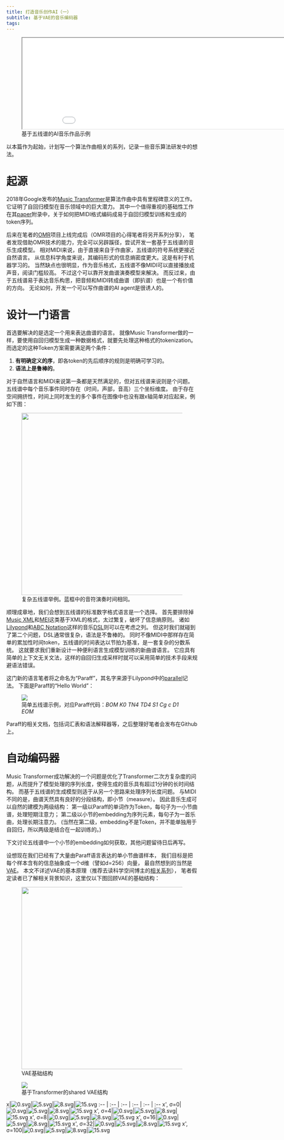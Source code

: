 ```yaml
---
title: 打造音乐创作AI（一）
subtitle: 基于VAE的音乐编码器
tags:
---
```



<figure>
	<picture>
		<iframe width="900" height="240" src="/klstudio/embed.html#/lotus#/images/mix-score1123_1176-m16-67.json?controls=1"></iframe>
	</picture>
	<figcaption>
		基于五线谱的AI音乐作品示例
	</figcaption>
</figure>

以本篇作为起始，计划写一个算法作曲相关的系列，记录一些音乐算法研发中的想法。

# 起源

2018年Google发布的[Music Transformer](https://magenta.tensorflow.org/music-transformer)是算法作曲中具有里程碑意义的工作。
它证明了自回归模型在音乐领域中的巨大潜力。
其中一个值得重视的基础性工作在其[paper](https://arxiv.org/abs/1809.04281)附录中，关于如何把MIDI格式编码成易于自回归模型训练和生成的token序列。

后来在笔者的[OMR](https://en.wikipedia.org/wiki/Optical_music_recognition)项目上线完成后（OMR项目的心得笔者将另开系列分享），
笔者发现借助OMR技术的能力，完全可以另辟蹊径，尝试开发一套基于五线谱的音乐生成模型。
相对MIDI来说，由于直接来自于作曲家，五线谱的符号系统更接近自然语言。
从信息科学角度来说，其编码形式的信息熵密度更大。这是有利于机器学习的。
当然缺点也很明显，作为音乐格式，五线谱不像MIDI可以直接播放成声音，阅读门槛较高。
不过这个可以靠开发曲谱演奏模型来解决。
而反过来，由于五线谱易于表达音乐构思，把音频和MIDI转成曲谱（即扒谱）也是一个有价值的方向。
无论如何，开发一个可以写作曲谱的AI agent是很诱人的。

<!-- more -->

# 设计一门语言

首选要解决的是选定一个用来表达曲谱的语言。
就像Music Transformer做的一样，要使用自回归模型生成一种数据格式，就要先处理这种格式的tokenization。
而选定的这种Token方案需要满足两个条件：

1. **有明确定义的序**，即各token的先后顺序的规则是明确可学习的。
1. **语法上是鲁棒的**。

对于自然语言和MIDI来说第一条都是天然满足的，但对五线谱来说则是个问题。
五线谱中每个音乐事件同时存在（时间，声部，音高）三个坐标维度。
由于存在空间拥挤性，时间上同时发生的多个事件在图像中也没有跟x轴简单对应起来，例如下图：

<figure>
	<picture>
		<img src="/images/misleading-staff-example.jpg" width="480px" />
	</picture>
	<figcaption>
		复杂五线谱举例。蓝框中的音符演奏时间相同。
	</figcaption>
</figure>

顺理成章地，我们会想到五线谱的标准数字格式语言是一个选择。
首先要排除掉[Music XML](https://en.wikipedia.org/wiki/MusicXML)和[MEI](https://music-encoding.org/)这类基于XML的格式，太过繁复，破坏了信息熵原则。
诸如[Lilypond](http://lilypond.org/)和[ABC Notation](https://abcnotation.com/)这样的音乐[DSL](https://en.wikipedia.org/wiki/Domain-specific_language)则可以在考虑之列。
但这时我们就碰到了第二个问题，DSL通常很复杂，语法是不鲁棒的。
同时不像MIDI中那样存在简单的累加性时间token，五线谱的时间表达以节拍为基准，是一套复杂的分数系统。
这就要求我们重新设计一种便利语言生成模型训练的新曲谱语言。
它应具有简单的上下文无关文法，这样的自回归生成采样时就可以采用简单的技术手段来规避语法错误。

这门新的语言笔者将之命名为“Paraff”，其名字来源于Lilypond中的[parallel](https://lilypond.org/doc/v2.23/Documentation/notation/multiple-voices#writing-music-in-parallel)记法。
下面是Paraff的“Hello World”：

<figure>
	<picture>
		<img src="/images/paraff-whole-c.svg" />
	</picture>
	<figcaption>
		简单五线谱示例，对应Paraff代码：<em>BOM K0 TN4 TD4 S1 Cg c D1 EOM</em>
	</figcaption>
</figure>

Paraff的相关文档，包括词汇表和语法解释器等，之后整理好笔者会发布在Github上。

# 自动编码器

Music Transformer成功解决的一个问题是优化了Transformer二次方复杂度的问题，从而提升了模型处理的序列长度，使得生成的音乐具有超过1分钟的长时间结构。
而基于五线谱的生成模型则适于从另一个思路来处理序列长度问题。
与MIDI不同的是，曲谱天然具有良好的分段结构，即小节（measure）。
因此音乐生成可以自然的建模为两级结构：
第一级以Paraff的单词作为Token，每句子为一小节曲谱，处理短期注意力；
第二级以小节的embedding为序列元素，每句子为一首乐曲，处理长期注意力。
(当然在第二级，embedding不是Token，并不能单独用于自回归，所以两级是结合在一起训练的。)

下文讨论五线谱中一个小节的embedding如何获取，其他问题留待日后再写。

设想现在我们已经有了大量由Paraff语言表达的单小节曲谱样本，
我们目标是把每个样本含有的信息抽象成一个d维（譬如d=256）向量，
最自然想到的当然是[VAE](https://en.wikipedia.org/wiki/Variational_autoencoder)。
本文不详述VAE的基本原理（推荐去读科学空间博主的[相关系列](https://spaces.ac.cn/search/%E5%8F%98%E5%88%86%E8%87%AA%E7%BC%96%E7%A0%81%E5%99%A8/)），
笔者假定读者已了解相关背景知识，这里仅以下图回顾VAE的基础结构：

<figure>
	<picture>
		<img src="/images/reparameterized-vae.png" width="480px" />
	</picture>
	<figcaption>
		VAE基础结构
	</figcaption>
</figure>

<figure>
	<picture>
		<img src="/images/shared-vae.drawio.svg" />
	</picture>
	<figcaption>
		基于Transformer的shared VAE结构
	</figcaption>
</figure>

x|![0.svg](/images/paraff-vae-experiment/score-0.svg)|![5.svg](/images/paraff-vae-experiment/score-5.svg)|![8.svg](/images/paraff-vae-experiment/score-8.svg)|![15.svg](/images/paraff-vae-experiment/score-15.svg)
:--	| :--	| :--	| :--	| :--	| :--
x', σ=0|![0.svg](/images/paraff-vae-experiment/score-0-sigma0.svg)|![5.svg](/images/paraff-vae-experiment/score-5-sigma0.svg)|![8.svg](/images/paraff-vae-experiment/score-8-sigma0.svg)|![15.svg](/images/paraff-vae-experiment/score-15-sigma0.svg)
x', σ=4|![0.svg](/images/paraff-vae-experiment/score-0-sigma4.svg)|![5.svg](/images/paraff-vae-experiment/score-5-sigma4.svg)|![8.svg](/images/paraff-vae-experiment/score-8-sigma4.svg)|![15.svg](/images/paraff-vae-experiment/score-15-sigma4.svg)
x', σ=8|![0.svg](/images/paraff-vae-experiment/score-0-sigma8.svg)|![5.svg](/images/paraff-vae-experiment/score-5-sigma8.svg)|![8.svg](/images/paraff-vae-experiment/score-8-sigma8.svg)|![15.svg](/images/paraff-vae-experiment/score-15-sigma8.svg)
x', σ=16|![0.svg](/images/paraff-vae-experiment/score-0-sigma16.svg)|![5.svg](/images/paraff-vae-experiment/score-5-sigma16.svg)|![8.svg](/images/paraff-vae-experiment/score-8-sigma16.svg)|![15.svg](/images/paraff-vae-experiment/score-15-sigma16.svg)
x', σ=32|![0.svg](/images/paraff-vae-experiment/score-0-sigma32.svg)|![5.svg](/images/paraff-vae-experiment/score-5-sigma32.svg)|![8.svg](/images/paraff-vae-experiment/score-8-sigma32.svg)|![15.svg](/images/paraff-vae-experiment/score-15-sigma32.svg)
x', σ=100|![0.svg](/images/paraff-vae-experiment/score-0-sigma100.svg)|![5.svg](/images/paraff-vae-experiment/score-5-sigma100.svg)|![8.svg](/images/paraff-vae-experiment/score-8-sigma100.svg)|![15.svg](/images/paraff-vae-experiment/score-15-sigma100.svg)
